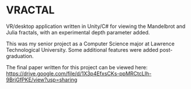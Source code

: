 # VRACTAL
VR/desktop application written in Unity/C# for viewing the Mandelbrot and Julia fractals, with an experimental depth parameter added.

This was my senior project as a Computer Science major at Lawrence Technological University. Some additional features were added post-graduation.

The final paper written for this project can be viewed here: https://drive.google.com/file/d/1X3p4EfxsCKs-ppMRCtcLIh-9BrjGfPKE/view?usp=sharing
